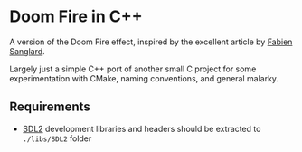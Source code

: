 # Doom Fire in C++ 

A version of the Doom Fire effect, inspired by the excellent article by [Fabien Sanglard](http://fabiensanglard.net/doom_fire_psx/).

Largely just a simple C++ port of another small C project for some experimentation with CMake, naming conventions, and general malarky.

## Requirements
- [SDL2](https://www.libsdl.org/) development libraries and headers should be extracted to `./libs/SDL2` folder